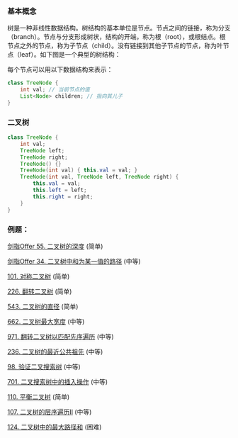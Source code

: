 ### 基本概念

树是一种非线性数据结构。树结构的基本单位是节点。节点之间的链接，称为分支（branch）。节点与分支形成树状，结构的开端，称为根（root），或根结点。根节点之外的节点，称为子节点（child）。没有链接到其他子节点的节点，称为叶节点（leaf）。如下图是一个典型的树结构：

每个节点可以用以下数据结构来表示：

```java
class TreeNode {
	int val; // 当前节点的值
	List<Node> children; // 指向其儿子
}
```

### 二叉树

```java
class TreeNode {
    int val;
    TreeNode left;
    TreeNode right;
    TreeNode() {}
    TreeNode(int val) { this.val = val; }
    TreeNode(int val, TreeNode left, TreeNode right) {
        this.val = val;
        this.left = left;
        this.right = right;
    }
}
```

### 例题：
[剑指Offer 55. 二叉树的深度](../JZOffer/Main55.java) (简单) 

[剑指Offer 34. 二叉树中和为某一值的路径](../JZOffer/Main34.java) (中等) 

[101. 对称二叉树](../problems/LeetCode101.java) (简单) 

[226. 翻转二叉树](../problems/LeetCode226.java) (简单) 

[543. 二叉树的直径](../problems/LeetCode543.java) (简单) 

[662. 二叉树最大宽度](../problems/LeetCode662.java) (中等) 

[971. 翻转二叉树以匹配先序遍历](../problems/LeetCode971.java) (中等) 

[236. 二叉树的最近公共祖先](../problems/LeetCode236.java) (中等) 

[98. 验证二叉搜索树](../problems/LeetCode98.java) (中等) 

[701. 二叉搜索树中的插入操作](../problems/LeetCode701.java) (中等) 

[110. 平衡二叉树](../problems/LeetCode110.java) (简单) 

[107. 二叉树的层序遍历II](../problems/LeetCode107.java) (中等) 

[124. 二叉树中的最大路径和](../problems/LeetCode124.java) (困难) 